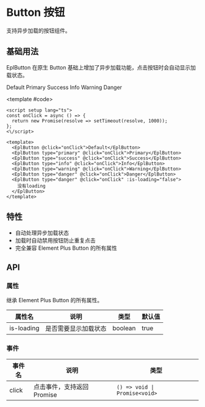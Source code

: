 # Button 按钮

支持异步加载的按钮组件。

## 基础用法

EplButton 在原生 Button 基础上增加了异步加载功能，点击按钮时会自动显示加载状态。

<script setup>
const onClick = async () => {
  return new Promise(resolve => setTimeout(resolve, 1000));
};
</script>

<Demo>
  <EplButton @click="onClick">Default</EplButton>
  <EplButton type="primary" @click="onClick">Primary</EplButton>
  <EplButton type="success" @click="onClick">Success</EplButton>
  <EplButton type="info" @click="onClick">Info</EplButton>
  <EplButton type="warning" @click="onClick">Warning</EplButton>
  <EplButton type="danger" @click="onClick">Danger</EplButton>
  
  <template #code>

```vue
<script setup lang="ts">
const onClick = async () => {
  return new Promise(resolve => setTimeout(resolve, 1000));
};
<\/script>

<template>
  <EplButton @click="onClick">Default</EplButton>
  <EplButton type="primary" @click="onClick">Primary</EplButton>
  <EplButton type="success" @click="onClick">Success</EplButton>
  <EplButton type="info" @click="onClick">Info</EplButton>
  <EplButton type="warning" @click="onClick">Warning</EplButton>
  <EplButton type="danger" @click="onClick">Danger</EplButton>
  <EplButton type="danger" @click="onClick" :is-loading="false">
    没有loading
  </EplButton>
</template>
```

  </template>
</Demo>

## 特性

- 自动处理异步加载状态
- 加载时自动禁用按钮防止重复点击
- 完全兼容 Element Plus Button 的所有属性

## API

### 属性

继承 Element Plus Button 的所有属性。

| 属性名 | 说明 | 类型 | 默认值 |
| ------ | ---- | ---- | ------ |
| is-loading | 是否需要显示加载状态 | boolean | true |



### 事件

| 事件名 | 说明                       | 类型                          |
| ------ | -------------------------- | ----------------------------- |
| click  | 点击事件，支持返回 Promise | `() => void \| Promise<void>` |
